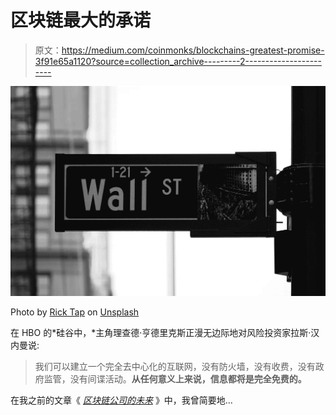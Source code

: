 # 区块链最大的承诺

> 原文：<https://medium.com/coinmonks/blockchains-greatest-promise-3f91e65a1120?source=collection_archive---------2----------------------->

![](img/69dee2c911ccb0fa14739a999496868b.png)

Photo by [Rick Tap](https://unsplash.com/photos/uJhgEXPqSPk?utm_source=unsplash&utm_medium=referral&utm_content=creditCopyText) on [Unsplash](https://unsplash.com/search/photos/wall-street?utm_source=unsplash&utm_medium=referral&utm_content=creditCopyText)

在 HBO 的*硅谷中，*主角理查德·亨德里克斯正漫无边际地对风险投资家拉斯·汉内曼说:

> 我们可以建立一个完全去中心化的互联网，没有防火墙，没有收费，没有政府监管，没有间谍活动。**从任何意义上来说，信息都将是完全免费的。**

在我之前的文章《 [*区块链公司的未来*](/coinmonks/the-future-of-blockchain-companies-d725100a0811) 》中，我曾简要地…
